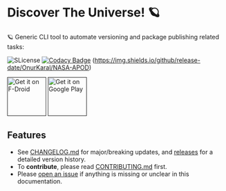# Discover The Universe! 🪐

🪐 Generic CLI tool to automate versioning and package publishing related tasks:

![SLicense](https://img.shields.io/github/license/OnurKaral/NASA-APOD)
[![Codacy Badge](https://app.codacy.com/project/badge/Grade/93b8937aacb24157b4e17e37274b23df)](https://www.codacy.com/manual/santobixua/NASA-APOD?utm_source=github.com&amp;utm_medium=referral&amp;utm_content=OnurKaral/NASA-APOD&amp;utm_campaign=Badge_Grade)
(https://img.shields.io/github/release-date/OnurKaral/NASA-APOD)

<a href="" target="_blank">
<img src="https://f-droid.org/badge/get-it-on.png" alt="Get it on F-Droid" height="90"/></a>
<a href="" target="_blank">
<img src="https://play.google.com/intl/en_us/badges/images/generic/en-play-badge.png" alt="Get it on Google Play" height="90"/></a>

## Features

- See [CHANGELOG.md](./CHANGELOG.md) for major/breaking updates, and
  [releases](https://github.com/release-it/release-it/releases) for a detailed version history.
- To **contribute**, please read [CONTRIBUTING.md](./CONTRIBUTING.md) first.
- Please [open an issue](https://github.com/release-it/release-it/issues/new) if anything is missing or unclear in this
  documentation.
